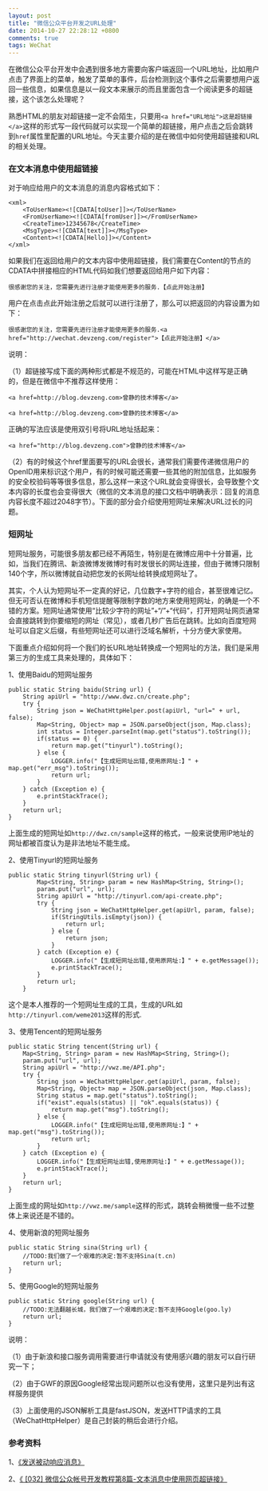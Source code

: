 ```yaml
---
layout: post
title: "微信公众平台开发之URL处理"
date: 2014-10-27 22:28:12 +0800
comments: true
tags: WeChat
---
```


  在微信公众平台开发中会遇到很多地方需要向客户端返回一个URL地址，比如用户点击了界面上的菜单，触发了菜单的事件，后台检测到这个事件之后需要想用户返回一些信息，如果信息是以一段文本来展示的而且里面包含一个阅读更多的超链接，这个该怎么处理呢？

熟悉HTML的朋友对超链接一定不会陌生，只要用```<a href="URL地址">这是超链接</a>```这样的形式写一段代码就可以实现一个简单的超链接，用户点击之后会跳转到`href`属性里配置的URL地址。今天主要介绍的是在微信中如何使用超链接和URL的相关处理。

### 在文本消息中使用超链接

对于响应给用户的文本消息的消息内容格式如下：

```
<xml>
	<ToUserName><![CDATA[toUser]]></ToUserName>
	<FromUserName><![CDATA[fromUser]]></FromUserName>
	<CreateTime>12345678</CreateTime>
	<MsgType><![CDATA[text]]></MsgType>
	<Content><![CDATA[Hello]]></Content>
</xml>
```
如果我们在返回给用户的文本内容中使用超链接，我们需要在Content的节点的CDATA中拼接相应的HTML代码如我们想要返回给用户如下内容：

```
很感谢您的关注，您需要先进行注册才能使用更多的服务.【点此开始注册】
```

用户在点击点此开始注册之后就可以进行注册了，那么可以把返回的内容设置为如下：

```
很感谢您的关注，您需要先进行注册才能使用更多的服务.<a href="http://wechat.devzeng.com/register">【点此开始注册】</a>
```

说明：

（1）超链接写成下面的两种形式都是不规范的，可能在HTML中这样写是正确的，但是在微信中不推荐这样使用：

```
<a href=http://blog.devzeng.com>曾静的技术博客</a>
```

```
<a href=http://blog.devzeng.com>曾静的技术博客</a>
```

正确的写法应该是使用双引号将URL地址括起来：
     
```
<a href="http://blog.devzeng.com">曾静的技术博客</a>
```

（2）有的时候这个href里面要写的URL会很长，通常我们需要传递微信用户的OpenID用来标识这个用户，有的时候可能还需要一些其他的附加信息，比如服务的安全校验码等等很多信息，那么这样一来这个URL就会变得很长，会导致整个文本内容的长度也会变得很大（微信的文本消息的接口文档中明确表示：回复的消息内容长度不超过2048字节）。下面的部分会介绍使用短网址来解决URL过长的问题。

### 短网址

   短网址服务，可能很多朋友都已经不再陌生，特别是在微博应用中十分普遍，比如，当我们在腾讯、新浪微博发微博时有时发很长的网址连接，但由于微博只限制140个字，所以微博就自动把您发的长网址给转换成短网址了。
   
   其实，个人认为短网址不一定真的好记，几位数字+字符的组合，甚至很难记忆。但无可否认在微博和手机短信提醒等限制字数的地方来使用短网址，的确是一个不错的方案。短网址通常使用“比较少字符的网址”+“/”+“代码”，打开短网址网页通常会直接跳转到你要缩短的网址（常见），或者几秒广告后在跳转。比如向百度短网址可以自定义后缀，有些短网址还可以进行泛域名解析，十分方便大家使用。
   
   下面重点介绍如何将一个我们的长URL地址转换成一个短网址的方法，我们是采用第三方的生成工具来处理的，具体如下：
   
1、使用Baidu的短网址服务

```
public static String baidu(String url) {
	String apiUrl = "http://www.dwz.cn/create.php";
	try {
		String json = WeChatHttpHelper.post(apiUrl, "url=" + url, false);
		Map<String, Object> map = JSON.parseObject(json, Map.class);
		int status = Integer.parseInt(map.get("status").toString());
		if(status == 0) {
			return map.get("tinyurl").toString();
		} else {
			LOGGER.info("【生成短网址出错,使用原网址:】" + map.get("err_msg").toString());
			return url;
		}
	} catch (Exception e) {
		e.printStackTrace();
	}
	return url;
}
```

上面生成的短网址如`http://dwz.cn/sample`这样的格式，一般来说使用IP地址的网址都被百度认为是非法地址不能生成。

2、使用Tinyurl的短网址服务

```
public static String tinyurl(String url) {
		Map<String, String> param = new HashMap<String, String>();
		param.put("url", url);
		String apiUrl = "http://tinyurl.com/api-create.php";
		try {
			String json = WeChatHttpHelper.get(apiUrl, param, false);
			if(StringUtils.isEmpty(json)) {
				return url;
			} else {
				return json;
			}
		} catch (Exception e) {
			LOGGER.info("【生成短网址出错,使用原网址:】" + e.getMessage());
			e.printStackTrace();
		}
		return url;
	}
```

这个是本人推荐的一个短网址生成的工具，生成的URL如`http://tinyurl.com/weme2013`这样的形式.

3、使用Tencent的短网址服务

```
public static String tencent(String url) {
	Map<String, String> param = new HashMap<String, String>();
	param.put("url", url);
	String apiUrl = "http://vwz.me/API.php";
	try {
		String json = WeChatHttpHelper.get(apiUrl, param, false);
		Map<String, Object> map = JSON.parseObject(json, Map.class);
		String status = map.get("status").toString();
		if("exist".equals(status) || "ok".equals(status)) {
			return map.get("msg").toString();
		} else {
			LOGGER.info("【生成短网址出错,使用原网址:】" + map.get("msg").toString());
			return url;
		}
	} catch (Exception e) {
		LOGGER.info("【生成短网址出错,使用原网址:】" + e.getMessage());
		e.printStackTrace();
	}
	return url;
}
```

上面生成的网址如`http://vwz.me/sample`这样的形式，跳转会稍微慢一些不过整体上来说还是不错的。

4、使用新浪的短网址服务

```
public static String sina(String url) {
	//TODO:我们做了一个艰难的决定:暂不支持Sina(t.cn)
	return url;
}
```

5、使用Google的短网址服务

```
public static String google(String url) {
	//TODO:无法翻越长城，我们做了一个艰难的决定:暂不支持Google(goo.ly)
	return url;
}
```

说明：

（1）由于新浪和接口服务调用需要进行申请就没有使用感兴趣的朋友可以自行研究一下；

（2）由于GWF的原因Google经常出现问题所以也没有使用，这里只是列出有这样服务提供

（3）上面使用的JSON解析工具是fastJSON，发送HTTP请求的工具（WeChatHttpHelper）是自己封装的稍后会进行介绍。

### 参考资料

1、[《发送被动响应消息》](http://mp.weixin.qq.com/wiki/index.php?title=发送被动响应消息#.E5.9B.9E.E5.A4.8D.E6.96.87.E6.9C.AC.E6.B6.88.E6.81.AF)

2、[《 [032] 微信公众帐号开发教程第8篇-文本消息中使用网页超链接》](http://blog.csdn.net/lyq8479/article/details/9157455)

